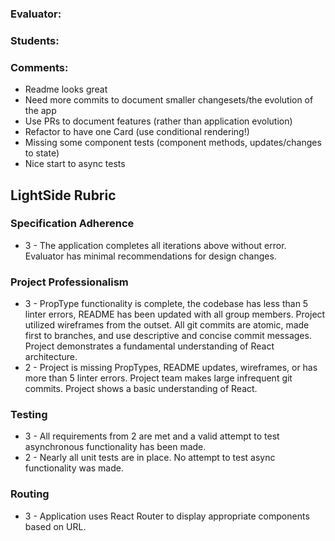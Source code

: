 ### Evaluator:
### Students:
### Comments:

* Readme looks great
* Need more commits to document smaller changesets/the evolution of the app
* Use PRs to document features (rather than application evolution)
* Refactor to have one Card (use conditional rendering!)
* Missing some component tests (component methods, updates/changes to state)
* Nice start to async tests


## LightSide Rubric

### Specification Adherence

* 3 - The application completes all iterations above without error. Evaluator has minimal
  recommendations for design changes.

### Project Professionalism

* 3 - PropType functionality is complete, the codebase has less than 5 linter
  errors, README has been updated with all group members. Project utilized
  wireframes from the outset. All git commits are atomic, made first to
  branches, and use descriptive and concise commit messages. Project
  demonstrates a fundamental understanding of React architecture.
* 2 - Project is missing PropTypes, README updates, wireframes, or has more
  than 5 linter errors. Project team makes large infrequent git commits.
  Project shows a basic understanding of React.

### Testing

* 3 - All requirements from 2 are met and a valid attempt to test asynchronous functionality has been made.
* 2 - Nearly all unit tests are in place. No attempt to test async functionality was made.

### Routing

* 3 - Application uses React Router to display appropriate components based on URL.
